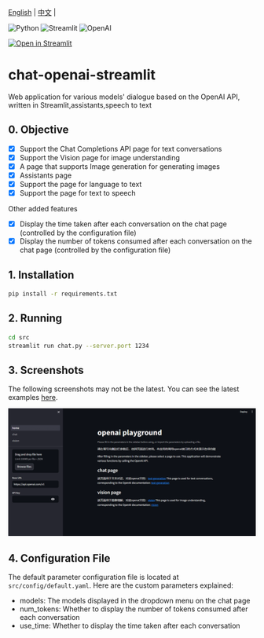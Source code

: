 [English](./README_EN.md) | [中文](./README.md) |

![Python](https://img.shields.io/badge/Python-FFD43B?style=for-the-badge&logo=python&logoColor=blue)
![Streamlit](https://img.shields.io/badge/Streamlit-FF4B4B?style=for-the-badge&logo=Streamlit&logoColor=white)
![OpenAI](https://camo.githubusercontent.com/ea872adb9aba9cf6b4e976262f6d4b83b97972d0d5a7abccfde68eb2ae55325f/68747470733a2f2f696d672e736869656c64732e696f2f7374617469632f76313f7374796c653d666f722d7468652d6261646765266d6573736167653d4f70656e414926636f6c6f723d343132393931266c6f676f3d4f70656e4149266c6f676f436f6c6f723d464646464646266c6162656c3d)


[![Open in Streamlit](https://static.streamlit.io/badges/streamlit_badge_black_white.svg)](https://chat-openai-app.streamlit.app/)


# chat-openai-streamlit
Web application for various models' dialogue based on the OpenAI API, written in Streamlit,assistants,speech to text

## 0. Objective

- [x] Support the Chat Completions API page for text conversations
- [x] Support the Vision page for image understanding
- [x] A page that supports Image generation for generating images
- [x] Assistants page
- [x] Support the page for language to text
- [x] Support the page for text to speech

Other added features

- [x] Display the time taken after each conversation on the chat page (controlled by the configuration file)
- [x] Display the number of tokens consumed after each conversation on the chat page (controlled by the configuration file)

## 1. Installation

```bash
pip install -r requirements.txt
```

## 2. Running

```bash
cd src
streamlit run chat.py --server.port 1234
```

## 3. Screenshots
The following screenshots may not be the latest. You can see the latest examples [here]().


![1](./file/1.gif)


## 4. Configuration File

The default parameter configuration file is located at `src/config/default.yaml`. Here are the custom parameters explained:
* models: The models displayed in the dropdown menu on the chat page
* num_tokens: Whether to display the number of tokens consumed after each conversation
* use_time: Whether to display the time taken after each conversation